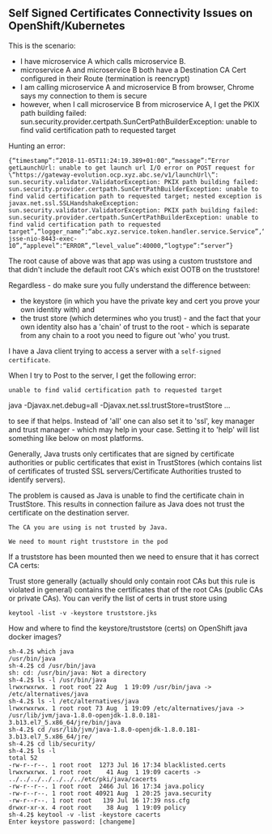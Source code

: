 ## Self Signed Certificates Connectivity Issues on OpenShift/Kubernetes

This is the scenario:

- I have microservice A which calls microservice B.
- microservice A and microservice B both have a Destination CA Cert configured in their Route (termination is reencrypt)
- I am calling microservice A and microservice B from browser, Chrome says my connection to them is secure
- however, when I call microservice B from microservice A, I get the PKIX path building failed: sun.security.provider.certpath.SunCertPathBuilderException: unable to find valid certification path to requested target

Hunting an error:

```
{“timestamp”:“2018-11-05T11:24:19.389+01:00",“message”:“Error getLaunchUrl: unable to get launch url I/O error on POST request for \“https://gateway-evolution.ocp.xyz.abc.se/v1/launchUrl\“:  sun.security.validator.ValidatorException: PKIX path building failed: sun.security.provider.certpath.SunCertPathBuilderException: unable to find valid certification path to requested target; nested exception is javax.net.ssl.SSLHandshakeException: sun.security.validator.ValidatorException: PKIX path building failed: sun.security.provider.certpath.SunCertPathBuilderException: unable to find valid certification path to requested target”,“logger_name”:“abc.xyz.service.token.handler.service.Service”,“thread_name”:“https-jsse-nio-8443-exec-10”,“applevel”:“ERROR”,“level_value”:40000,“logtype”:“server”}
```

The root cause of above was that app was using a custom truststore and that didn't include the default root CA's which exist OOTB on the truststore!

Regardless - do make sure you fully understand the difference between:

- the keystore (in which you have the private key and cert you prove your own identity with) and 
- the trust store (which determines who you trust) - and the fact that your own identity also has a 'chain' of trust to the root - which is separate from any chain to a root you need to figure out 'who' you trust.

I have a Java client trying to access a server with a `self-signed certificate`.

When I try to Post to the server, I get the following error:

```
unable to find valid certification path to requested target
```

java -Djavax.net.debug=all -Djavax.net.ssl.trustStore=trustStore ...

to see if that helps. Instead of 'all' one can also set it to 'ssl', key manager and trust manager - which may help in your case. Setting it to 'help' will list something like below on most platforms.

Generally, Java trusts only certificates that are signed by certificate authorities or public certificates that exist in TrustStores (which contains list of certificates of trusted SSL servers/Certificate Authorities trusted to identify servers).

The problem is caused as Java is unable to find the certificate chain in TrustStore. This results in connection failure as Java does not trust the certificate on the destination server.

```
The CA you are using is not trusted by Java.
```

```
We need to mount right truststore in the pod
```

If a truststore has been mounted then we need to ensure that it has correct CA certs:

Trust store generally (actually should only contain root CAs but this rule is violated in general) contains the certificates that of the root CAs (public CAs or private CAs). You can verify the list of certs in trust store using

```
keytool -list -v -keystore truststore.jks
```

How and where to find the keystore/truststore (certs) on OpenShift java docker images?

```
sh-4.2$ which java
/usr/bin/java
sh-4.2$ cd /usr/bin/java
sh: cd: /usr/bin/java: Not a directory
sh-4.2$ ls -l /usr/bin/java
lrwxrwxrwx. 1 root root 22 Aug  1 19:09 /usr/bin/java -> /etc/alternatives/java
sh-4.2$ ls -l /etc/alternatives/java
lrwxrwxrwx. 1 root root 73 Aug  1 19:09 /etc/alternatives/java -> /usr/lib/jvm/java-1.8.0-openjdk-1.8.0.181-3.b13.el7_5.x86_64/jre/bin/java
sh-4.2$ cd /usr/lib/jvm/java-1.8.0-openjdk-1.8.0.181-3.b13.el7_5.x86_64/jre/
sh-4.2$ cd lib/security/
sh-4.2$ ls -l
total 52
-rw-r--r--. 1 root root  1273 Jul 16 17:34 blacklisted.certs
lrwxrwxrwx. 1 root root    41 Aug  1 19:09 cacerts -> ../../../../../../../etc/pki/java/cacerts
-rw-r--r--. 1 root root  2466 Jul 16 17:34 java.policy
-rw-r--r--. 1 root root 40921 Aug  1 20:25 java.security
-rw-r--r--. 1 root root   139 Jul 16 17:39 nss.cfg
drwxr-xr-x. 4 root root    38 Aug  1 19:09 policy
sh-4.2$ keytool -v -list -keystore cacerts
Enter keystore password: [changeme]
```
